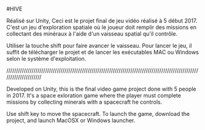 #HIVE

Réalisé sur Unity, Ceci est le projet final de jeu vidéo réalisé à 5 début 2017.
C'est un jeu d'exploration spatiale où le joueur doit remplir des missions en collectant des minéraux à l'aide d'un vaisseau spatial qu'il contrôle.

Utiliser la touche shift pour faire avancer le vaisseau.
Pour lancer le jeu, il suffit de télécharger le projet et de lancer les exécutables MAC ou Windows selon le système d'exploitation.

/////////////////////////////////////////////////////////////////////////////////////////////////////////////////////

Developed on Unity, this is the final video game project done with 5 people in 2017.
It's a space exloration game where the player must complete missions by collecting minerals with a spacecraft he controls.

Use shift key to move the spacecraft.
To launch the game, download the project, and launch MacOSX or Windows launcher.
